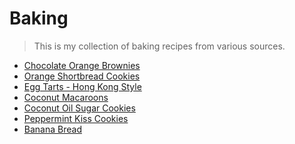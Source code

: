 # Baking

> This is my collection of baking recipes from various sources.

- [Chocolate Orange Brownies](baking/chocolate_orange_brownies.md "Chocolate Orange Brownies")
- [Orange Shortbread Cookies](baking/orange_shortbread_cookies.md "Orange Shortbread Cookies")
- [Egg Tarts - Hong Kong Style](baking/egg_tarts-hong_kong_style.md "Egg Tarts - Hong Kong Style")
- [Coconut Macaroons](baking/coconut_macaroons.md "Coconut Macaroons")
- [Coconut Oil Sugar Cookies](baking/coconut_oil_sugar_cookies.md "Coconut Oil Sugar Cookies")
- [Peppermint Kiss Cookies](baking/peppermint_kiss_cookies.md "Peppermint Kiss Cookies")
- [Banana Bread](baking/banana_bread.md "Banana Bread")
<!-- - []( "") -->
